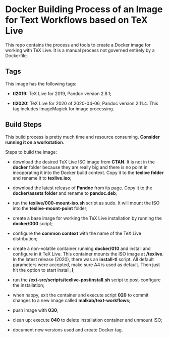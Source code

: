 # Docker Building Process of an Image for Text Workflows based on TeX Live

This repo contains the process and tools to create a Docker image for working with TeX Live. It is a manual process not governed entirely by a Dockerfile.


## Tags

This image has the following tags:

- **tl2019:** TeX Live for 2019, Pandoc version 2.8.1;

- **tl2020:** TeX Live for 2020 of 2020-04-06, Pandoc version 2.11.4. This tag includes ImageMagick for image processing.


## Build Steps

This build process is pretty much time and resource consuming. **Consider running it on a workstation**.

Steps to build the image:

- download the desired TeX Live ISO image from **CTAN**. It is not in the **docker** folder because they are really big and there is no point in incoporating it into the Docker build context. Copy it to the **texlive folder** and rename it to **texlive.iso**;

- download the latest release of **Pandoc** from its page. Copy it to the **docker/assets folder** and rename to **pandoc.deb**;

- run the **texlive/000-mount-iso.sh** script as sudo. It will mount the ISO into the **texlive-mount-point** folder;

- create a base image for working the TeX Live installation by running the **docker/000** script;

- configure the **common context** with the name of the TeX Live distribution;

- create a non-volatile container running **docker/010** and install and configure in it TeX Live. This container mounts the ISO image at **/texlive**. In the latest release (2020), there was an **install-tl** script. All default parameters were accepted, make sure A4 is used as default. Then just hit the option to start install, **I**;

- run the **/ext-src/scripts/texlive-postinstall.sh** script to post-configure the installation;

- when happy, exit the container and execute script **020** to commit changes to a new image called **malkab/text-workflows**;

- push image with **030**;

- clean up: execute **040** to delete installation container and unmount ISO;

- document new versions used and create Docker tag.
